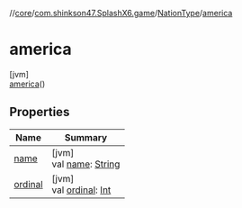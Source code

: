 //[core](../../../../index.md)/[com.shinkson47.SplashX6.game](../../index.md)/[NationType](../index.md)/[america](index.md)

# america

[jvm]\
[america](index.md)()

## Properties

| Name | Summary |
|---|---|
| [name](../../../com.shinkson47.SplashX6.network/-packet-type/-ping/index.md#-372974862%2FProperties%2F971615585) | [jvm]<br>val [name](../../../com.shinkson47.SplashX6.network/-packet-type/-ping/index.md#-372974862%2FProperties%2F971615585): [String](https://kotlinlang.org/api/latest/jvm/stdlib/kotlin/-string/index.html) |
| [ordinal](../../../com.shinkson47.SplashX6.network/-packet-type/-ping/index.md#-739389684%2FProperties%2F971615585) | [jvm]<br>val [ordinal](../../../com.shinkson47.SplashX6.network/-packet-type/-ping/index.md#-739389684%2FProperties%2F971615585): [Int](https://kotlinlang.org/api/latest/jvm/stdlib/kotlin/-int/index.html) |
